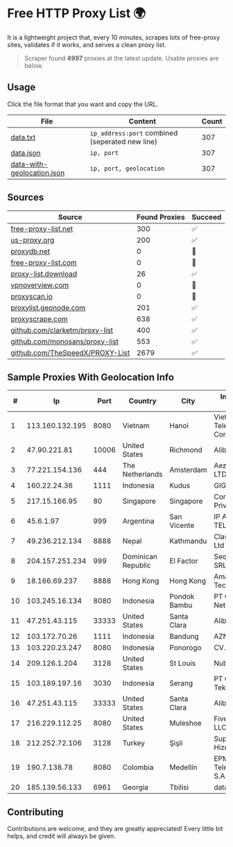 
# Free HTTP Proxy List 🌍

It is a lightweight project that, every 10 minutes, scrapes lots of free-proxy sites, validates if it works, and serves a clean proxy list.


> Scraper found **4997** proxies at the latest update. Usable proxies are below.

## Usage

Click the file format that you want and copy the URL.


|File|Content|Count|
|----|-------|-----|
|[data.txt](https://raw.githubusercontent.com/themiralay/Proxy-List-World/master/data.txt)|`ip_address:port` combined (seperated new line)|307|
|[data.json](https://raw.githubusercontent.com/themiralay/Proxy-List-World/master/data.json)|`ip, port`|307|
|[data-with-geolocation.json](https://raw.githubusercontent.com/themiralay/Proxy-List-World/master/data-with-geolocation.json)|`ip, port, geolocation`|307|

## Sources

|Source|Found Proxies|Succeed|
|------|-------------|-------|
|[free-proxy-list.net](https://free-proxy-list.net)|300|✅|
|[us-proxy.org](https://www.us-proxy.org)|200|✅|
|[proxydb.net](http://proxydb.net)|0|🚫|
|[free-proxy-list.com](https://free-proxy-list.com/?page=&port=&type%5B%5D=http&type%5B%5D=https&up_time=0&search=Search)|0|🚫|
|[proxy-list.download](https://www.proxy-list.download/HTTP)|26|✅|
|[vpnoverview.com](https://vpnoverview.com/privacy/anonymous-browsing/free-proxy-servers)|0|🚫|
|[proxyscan.io](https://www.proxyscan.io)|0|🚫|
|[proxylist.geonode.com](https://proxylist.geonode.com/api/proxy-list?limit=300&page=1&sort_by=lastChecked&sort_type=desc&protocols=http,https)|201|✅|
|[proxyscrape.com](https://api.proxyscrape.com/v2/?request=displayproxies&protocol=http&timeout=10000&country=all&ssl=all&anonymity=all)|638|✅|
|[github.com/clarketm/proxy-list](https://raw.githubusercontent.com/clarketm/proxy-list/master/proxy-list-raw.txt)|400|✅|
|[github.com/monosans/proxy-list](https://raw.githubusercontent.com/monosans/proxy-list/main/proxies/http.txt)|553|✅|
|[github.com/TheSpeedX/PROXY-List](https://raw.githubusercontent.com/TheSpeedX/PROXY-List/master/http.txt)|2679|✅|


## Sample Proxies With Geolocation Info

|#|Ip|Port|Country|City|Internet Service Provider|
|-|--|----|-------|----|-------------------------|
|1|113.160.132.195|8080|Vietnam|Hanoi|VietNam Post and Telecom Corporation|
|2|47.90.221.81|10006|United States|Richmond|Alibaba.com LLC|
|3|77.221.154.136|444|The Netherlands|Amsterdam|Aeza International LTD|
|4|160.22.24.36|1111|Indonesia|Kudus|GIGAMEDIANET|
|5|217.15.166.95|80|Singapore|Singapore|Contabo Asia Private Limited|
|6|45.6.1.97|999|Argentina|San Vicente|IP AMERICA TELECOM LTDA|
|7|49.236.212.134|8888|Nepal|Kathmandu|Classic Tech Pvt. Ltd|
|8|204.157.251.234|999|Dominican Republic|El Factor|Sequre Networks SRL|
|9|18.166.69.237|8888|Hong Kong|Hong Kong|Amazon Technologies Inc.|
|10|103.245.16.134|8080|Indonesia|Pondok Bambu|PT Quantum Tera Network|
|11|47.251.43.115|33333|United States|Santa Clara|Alibaba Cloud LLC|
|12|103.172.70.26|1111|Indonesia|Bandung|AZNET|
|13|103.220.23.247|8080|Indonesia|Ponorogo|CV. LINTAS MEDIA|
|14|209.126.1.204|3128|United States|St Louis|Nubes, LLC|
|15|103.189.197.16|3030|Indonesia|Serang|PT Graha Sumber Teknologi|
|16|47.251.43.115|33333|United States|Santa Clara|Alibaba Cloud LLC|
|17|216.229.112.25|8080|United States|Muleshoe|Five Area Systems, LLC|
|18|212.252.72.106|3128|Turkey|Şişli|Superonline Iletisim Hizmetleri A.S.|
|19|190.7.138.78|8080|Colombia|Medellín|EPM Telecomunicaciones S.A. E.S.P.|
|20|185.139.56.133|6961|Georgia|Tbilisi|datacenter|



## Contributing

Contributions are welcome, and they are greatly appreciated! Every
little bit helps, and credit will always be given.

